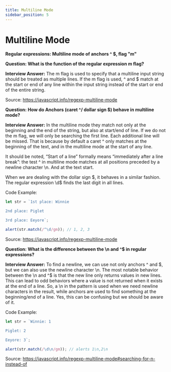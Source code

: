 ```yaml
---
title: Multiline Mode
sidebar_position: 5
---
```


# Multiline Mode

**Regular expressions: Multiline mode of anchors ^ $, flag "m"**

**Question:** **What is the function of the regular expression m flag?**

**Interview Answer:** The m flag is used to specify that a multiline input string should be treated as multiple lines. If the m flag is used, ^ and $ match at the start or end of any line within the input string instead of the start or end of the entire string.

Source: <https://javascript.info/regexp-multiline-mode>

**Question:** **How do Anchors (caret ^/ dollar sign $) behave in multiline mode?**

**Interview Answer:** In the multiline mode they match not only at the beginning and the end of the string, but also at start/end of line. If we do not the m flag, we will only be searching the first line. Each additional line will be missed. That is because by default a caret ^ only matches at the beginning of the text, and in the multiline mode at the start of any line.

It should be noted, “Start of a line” formally means “immediately after a line break”: the test ^ in multiline mode matches at all positions preceded by a newline character \n. And at the text start.

When we are dealing with the dollar sign $, it behaves in a similar fashion. The regular expression \d$ finds the last digit in all lines.

Code Example:

```js
let str = `1st place: Winnie

2nd place: Piglet

3rd place: Eeyore`;

alert(str.match(/^\d/gm)); // 1, 2, 3
```

Source: <https://javascript.info/regexp-multiline-mode>

**Question:** **What is the difference between the \n and ^$ in regular expressions?**

**Interview Answer:** To find a newline, we can use not only anchors ^ and $, but we can also use the newline character \n.  The most notable behavior between the \n and ^$ is that the new line only returns values in new lines. This can lead to odd behaviors where a value is not returned when it exists at the end of a line. So, a \n in the pattern is used when we need newline characters in the result, while anchors are used to find something at the beginning/end of a line. Yes, this can be confusing but we should be aware of it.

Code Example:

```js
let str = `Winnie: 1

Piglet: 2

Eeyore: 3`;

alert(str.match(/\d\n/gm)); // alerts 1\n,2\n
```

Source: <https://javascript.info/regexp-multiline-mode#searching-for-n-instead-of>
